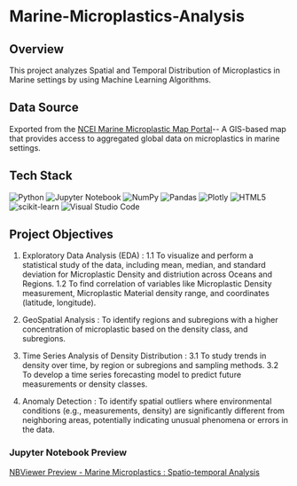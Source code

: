 # Marine-Microplastics-Analysis 

## Overview 

This project analyzes Spatial and Temporal Distribution of Microplastics in Marine settings by using Machine Learning Algorithms.

## Data Source 

Exported from the [NCEI Marine Microplastic Map Portal](https://www.ncei.noaa.gov/products/microplastics)-- A GIS-based map that provides access to aggregated global data on microplastics in marine settings.

## Tech Stack 

![Python](https://img.shields.io/badge/python-3670A0?style=for-the-badge&logo=python&logoColor=ffdd54)
![Jupyter Notebook](https://img.shields.io/badge/jupyter-%23FA0F00.svg?style=for-the-badge&logo=jupyter&logoColor=white)
![NumPy](https://img.shields.io/badge/numpy-%23013243.svg?style=for-the-badge&logo=numpy&logoColor=white)
![Pandas](https://img.shields.io/badge/pandas-%23150458.svg?style=for-the-badge&logo=pandas&logoColor=white)
![Plotly](https://img.shields.io/badge/Plotly-%233F4F75.svg?style=for-the-badge&logo=plotly&logoColor=white)
![HTML5](https://img.shields.io/badge/html5-%23E34F26.svg?style=for-the-badge&logo=html5&logoColor=white)
![scikit-learn](https://img.shields.io/badge/scikit--learn-%23F7931E.svg?style=for-the-badge&logo=scikit-learn&logoColor=white)
![Visual Studio Code](https://img.shields.io/badge/Visual%20Studio%20Code-0078d7.svg?style=for-the-badge&logo=visual-studio-code&logoColor=white)

## Project Objectives

1. Exploratory Data Analysis (EDA) :
    1.1 To visualize and perform a statistical study of the data, including mean, median, and standard deviation for Microplastic Density and distriution across Oceans and Regions.
    1.2 To find correlation of variables like Microplastic Density measurement, Microplastic Material density range, and coordinates (latitude, longitude).

2. GeoSpatial Analysis : To identify regions and subregions with a higher concentration of microplastic based on the density class, and subregions.

3. Time Series Analysis of Density Distribution :
    3.1 To study trends in density over time, by region or subregions and sampling methods.
    3.2 To develop a time series forecasting model to predict future measurements or density classes.

4. Anomaly Detection : To identify spatial outliers where environmental conditions (e.g., measurements, density) are significantly different from neighboring areas, potentially indicating unusual phenomena or errors in the data.

### Jupyter Notebook Preview 

[NBViewer Preview - Marine Microplastics : Spatio-temporal Analysis](https://nbviewer.org/github/Rimsha-Bashir/marine-mp-test/blob/main/src/marine-microplastic-modeling.ipynb) 

